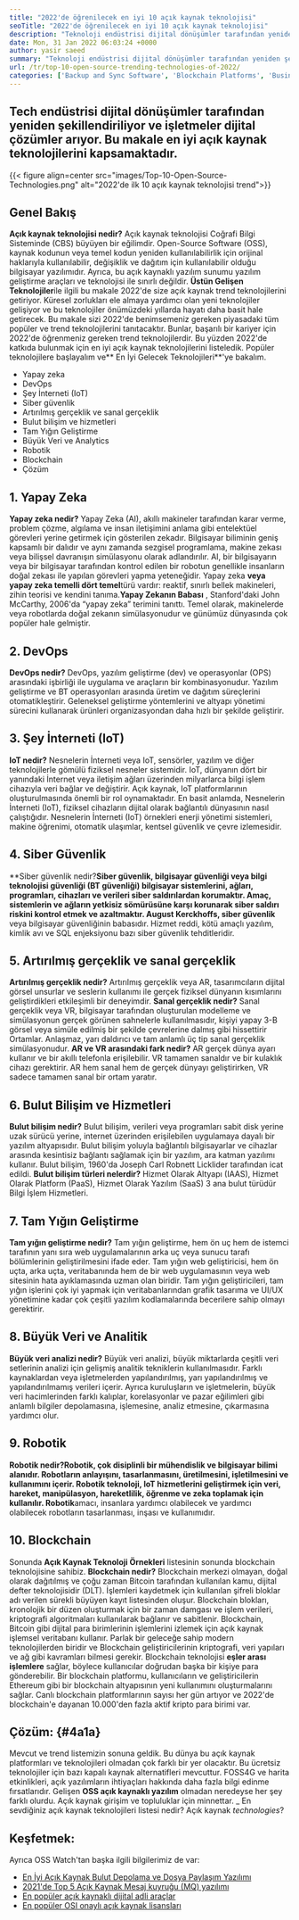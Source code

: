 ```yaml
---
title: "2022'de öğrenilecek en iyi 10 açık kaynak teknolojisi" 
seoTitle: "2022'de öğrenilecek en iyi 10 açık kaynak teknolojisi" 
description: "Teknoloji endüstrisi dijital dönüşümler tarafından yeniden şekillendiriliyor ve işletmeler dijital çözümler arıyor. Bu yazı en iyi açık kaynak teknolojilerini kapsar" 
date: Mon, 31 Jan 2022 06:03:24 +0000
author: yasir saeed
summary: "Teknoloji endüstrisi dijital dönüşümler tarafından yeniden şekillendiriliyor ve işletmeler dijital çözümler arıyor. Bu makale en iyi açık kaynak teknolojilerini kapsamaktadır." 
url: /tr/top-10-open-source-trending-technologies-of-2022/
categories: ['Backup and Sync Software', 'Blockchain Platforms', 'Business Intelligence Software', 'DevOps', 'Software Development']
---
```


## Tech endüstrisi dijital dönüşümler tarafından yeniden şekillendiriliyor ve işletmeler dijital çözümler arıyor. Bu makale en iyi açık kaynak teknolojilerini kapsamaktadır.

{{< figure align=center src="images/Top-10-Open-Source-Technologies.png" alt="2022'de ilk 10 açık kaynak teknolojisi trend">}}


## **Genel Bakış** 
**Açık kaynak teknolojisi nedir?** Açık kaynak teknolojisi Coğrafi Bilgi Sisteminde (CBS) büyüyen bir eğilimdir. Open-Source Software (OSS), kaynak kodunun veya temel kodun yeniden kullanılabilirlik için orijinal haklarıyla kullanılabilir, değişiklik ve dağıtım için kullanılabilir olduğu bilgisayar yazılımıdır. Ayrıca, bu açık kaynaklı yazılım sunumu yazılım geliştirme araçları ve teknolojisi ile sınırlı değildir.
**Üstün Gelişen Teknolojiler**ile ilgili bu makale 2022'de size açık kaynak trend teknolojilerini getiriyor. Küresel zorlukları ele almaya yardımcı olan yeni teknolojiler gelişiyor ve bu teknolojiler önümüzdeki yıllarda hayatı daha basit hale getirecek. Bu makale sizi 2022'de benimsemeniz gereken piyasadaki tüm popüler ve trend teknolojilerini tanıtacaktır. Bunlar, başarılı bir kariyer için 2022'de öğrenmeniz gereken trend teknolojilerdir. Bu yüzden 2022'de katkıda bulunmak için en iyi açık kaynak teknolojilerini listeledik. Popüler teknolojilere başlayalım ve** En İyi Gelecek Teknolojileri**'ye bakalım.
  * Yapay zeka
  * DevOps
  * Şey İnterneti (IoT)
  * Siber güvenlik
  * Artırılmış gerçeklik ve sanal gerçeklik
  * Bulut bilişim ve hizmetleri
  * Tam Yığın Geliştirme
  * Büyük Veri ve Analytics
  * Robotik
  * Blockchain
  * Çözüm

## 1. Yapay Zeka
**Yapay zeka nedir?** Yapay Zeka (AI), akıllı makineler tarafından karar verme, problem çözme, algılama ve insan iletişimini anlama gibi entelektüel görevleri yerine getirmek için gösterilen zekadır. Bilgisayar biliminin geniş kapsamlı bir dalıdır ve aynı zamanda sezgisel programlama, makine zekası veya bilişsel davranışın simülasyonu olarak adlandırılır. AI, bir bilgisayarın veya bir bilgisayar tarafından kontrol edilen bir robotun genellikle insanların doğal zekası ile yapılan görevleri yapma yeteneğidir.
Yapay zeka **veya yapay zeka temelli dört temel**türü vardır: reaktif, sınırlı bellek makineleri, zihin teorisi ve kendini tanıma.**Yapay Zekanın Babası** , Stanford'daki John McCarthy, 2006'da “yapay zeka” terimini tanıttı. Temel olarak, makinelerde veya robotlarda doğal zekanın simülasyonudur ve günümüz dünyasında çok popüler hale gelmiştir.

## 2. DevOps
**DevOps nedir?** DevOps, yazılım geliştirme (dev) ve operasyonlar (OPS) arasındaki işbirliği ile uygulama ve araçların bir kombinasyonudur. Yazılım geliştirme ve BT operasyonları arasında üretim ve dağıtım süreçlerini otomatikleştirir. Geleneksel geliştirme yöntemlerini ve altyapı yönetimi sürecini kullanarak ürünleri organizasyondan daha hızlı bir şekilde geliştirir.

## 3. Şey İnterneti (IoT)
**IoT nedir?** Nesnelerin İnterneti veya IoT, sensörler, yazılım ve diğer teknolojilerle gömülü fiziksel nesneler sistemidir. IoT, dünyanın dört bir yanındaki İnternet veya iletişim ağları üzerinden milyarlarca bilgi işlem cihazıyla veri bağlar ve değiştirir. Açık kaynak, IoT platformlarının oluşturulmasında önemli bir rol oynamaktadır. En basit anlamda, Nesnelerin İnterneti (IoT), fiziksel cihazların dijital olarak bağlantılı dünyasının nasıl çalıştığıdır. Nesnelerin İnterneti (IoT) örnekleri enerji yönetimi sistemleri, makine öğrenimi, otomatik ulaşımlar, kentsel güvenlik ve çevre izlemesidir.

## 4. Siber Güvenlik
**Siber güvenlik nedir?**Siber güvenlik, bilgisayar güvenliği veya bilgi teknolojisi güvenliği (BT güvenliği) bilgisayar sistemlerini, ağları, programları, cihazları ve verileri siber saldırılardan korumaktır. Amaç, sistemlerin ve ağların yetkisiz sömürüsüne karşı korunarak siber saldırı riskini kontrol etmek ve azaltmaktır. August Kerckhoffs, siber güvenlik** veya bilgisayar güvenliğinin babasıdır. Hizmet reddi, kötü amaçlı yazılım, kimlik avı ve SQL enjeksiyonu bazı siber güvenlik tehditleridir.

## 5. Artırılmış gerçeklik ve sanal gerçeklik
**Artırılmış gerçeklik nedir?** Artırılmış gerçeklik veya AR, tasarımcıların dijital görsel unsurlar ve seslerin kullanımı ile gerçek fiziksel dünyanın kısımlarını geliştirdikleri etkileşimli bir deneyimdir.
**Sanal gerçeklik nedir?** Sanal gerçeklik veya VR, bilgisayar tarafından oluşturulan modelleme ve simülasyonun gerçek görünen sahnelerle kullanılmasıdır, kişiyi yapay 3-B görsel veya simüle edilmiş bir şekilde çevrelerine dalmış gibi hissettirir Ortamlar. Anlaşmaz, yarı daldırıcı ve tam anlamlı üç tip sanal gerçeklik simülasyonudur.
**AR ve VR arasındaki fark nedir?** AR gerçek dünya ayarı kullanır ve bir akıllı telefonla erişilebilir. VR tamamen sanaldır ve bir kulaklık cihazı gerektirir. AR hem sanal hem de gerçek dünyayı geliştirirken, VR sadece tamamen sanal bir ortam yaratır.

## 6. Bulut Bilişim ve Hizmetleri
**Bulut bilişim nedir?** Bulut bilişim, verileri veya programları sabit disk yerine uzak sürücü yerine, internet üzerinden erişilebilen uygulamaya dayalı bir yazılım altyapısıdır. Bulut bilişim yoluyla bağlantılı bilgisayarlar ve cihazlar arasında kesintisiz bağlantı sağlamak için bir yazılım, ara katman yazılımı kullanır. Bulut bilişim, 1960'da Joseph Carl Robnett Licklider tarafından icat edildi.
**Bulut bilişim türleri nelerdir?** Hizmet Olarak Altyapı (IAAS), Hizmet Olarak Platform (PaaS), Hizmet Olarak Yazılım (SaaS) 3 ana bulut türüdür Bilgi İşlem Hizmetleri.

## 7. Tam Yığın Geliştirme
**Tam yığın geliştirme nedir?** Tam yığın geliştirme, hem ön uç hem de istemci tarafının yanı sıra web uygulamalarının arka uç veya sunucu tarafı bölümlerinin geliştirilmesini ifade eder. Tam yığın web geliştiricisi, hem ön uçta, arka uçta, veritabanında hem de bir web uygulamasının veya web sitesinin hata ayıklamasında uzman olan biridir. Tam yığın geliştiricileri, tam yığın işlerini çok iyi yapmak için veritabanlarından grafik tasarıma ve UI/UX yönetimine kadar çok çeşitli yazılım kodlamalarında becerilere sahip olmayı gerektirir.

## 8. Büyük Veri ve Analitik
**Büyük veri analizi nedir?** Büyük veri analizi, büyük miktarlarda çeşitli veri setlerinin analizi için gelişmiş analitik tekniklerin kullanılmasıdır. Farklı kaynaklardan veya işletmelerden yapılandırılmış, yarı yapılandırılmış ve yapılandırılmamış verileri içerir. Ayrıca kuruluşların ve işletmelerin, büyük veri hacimlerinden farklı kalıplar, korelasyonlar ve pazar eğilimleri gibi anlamlı bilgiler depolamasına, işlemesine, analiz etmesine, çıkarmasına yardımcı olur.

## 9. Robotik
**Robotik nedir?**Robotik, çok disiplinli bir mühendislik ve bilgisayar bilimi alanıdır. Robotların anlayışını, tasarlanmasını, üretilmesini, işletilmesini ve kullanımını içerir. Robotik teknoloji, IoT hizmetlerini geliştirmek için veri, hareket, manipülasyon, hareketlilik, öğrenme ve zeka toplamak için kullanılır.** Robotik**amacı, insanlara yardımcı olabilecek ve yardımcı olabilecek robotların tasarlanması, inşası ve kullanımıdır.

## 10. Blockchain
Sonunda **Açık Kaynak Teknoloji Örnekleri** listesinin sonunda blockchain teknolojisine sahibiz.
**Blockchain nedir?** Blockchain merkezi olmayan, doğal olarak dağıtılmış ve çoğu zaman Bitcoin tarafından kullanılan kamu, dijital defter teknolojisidir (DLT). İşlemleri kaydetmek için kullanılan şifreli bloklar adı verilen sürekli büyüyen kayıt listesinden oluşur. Blockchain blokları, kronolojik bir düzen oluşturmak için bir zaman damgası ve işlem verileri, kriptografi algoritmaları kullanılarak bağlanır ve sabitlenir. Blockchain, Bitcoin gibi dijital para birimlerinin işlemlerini izlemek için açık kaynak işlemsel veritabanı kullanır. Parlak bir geleceğe sahip modern teknolojilerden biridir ve Blockchain geliştiricilerinin kriptografi, veri yapıları ve ağ gibi kavramları bilmesi gerekir.
Blockchain teknolojisi **eşler arası işlemlere** sağlar, böylece kullanıcılar doğrudan başka bir kişiye para gönderebilir. Bir blockchain platformu, kullanıcıların ve geliştiricilerin Ethereum gibi bir blockchain altyapısının yeni kullanımını oluşturmalarını sağlar. Canlı blockchain platformlarının sayısı her gün artıyor ve 2022'de blockchain'e dayanan 10.000'den fazla aktif kripto para birimi var.

## **Çözüm:**  {#4a1a}

Mevcut ve trend listemizin sonuna geldik. Bu dünya bu açık kaynak platformları ve teknolojileri olmadan çok farklı bir yer olacaktır. Bu ücretsiz teknolojiler için bazı kapalı kaynak alternatifleri mevcuttur. FOSS4G ve harita etkinlikleri, açık yazılımların ihtiyaçları hakkında daha fazla bilgi edinme fırsatlarıdır. Gelişen **OSS açık kaynaklı yazılım** olmadan neredeyse her şey farklı olurdu. Açık kaynak girişim ve topluluklar için minnettar.
_ En sevdiğiniz açık kaynak teknolojileri listesi nedir? Açık kaynak _technologies_?

## Keşfetmek:
Ayrıca OSS Watch'tan başka ilgili bilgilerimiz de var:
  * [En İyi Açık Kaynak Bulut Depolama ve Dosya Paylaşım Yazılımı][2]
  * [2021'de Top 5 Açık Kaynak Mesaj kuyruğu (MQ) yazılımı][3]
  * [En popüler açık kaynaklı dijital adli araçlar][4]
  * [En popüler OSI onaylı açık kaynak lisansları][5]



[1]: mailto:yasir.saeed@aspose.com
[2]: https://products.containerize.com/backup-and-sync/
[3]: https://blog.containerize.com/message-queue-software/top-5-open-source-message-queue-software-in-2021/
[4]: https://blog.containerize.com/digital-forensic-tools/top-5-open-source-digital-forensic-tools-in-2021/
[5]: https://blog.containerize.com/licenses-standards/top-5-most-popular-osi-approved-open-source-licenses-of-2021/
